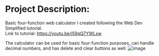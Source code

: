 # Project Description:
Basic four-function web calculator I created following the Web Dev Simplified tutorial. \
Link to tutorial: https://youtu.be/j59qQ7YWLxw 

The calculator can be used for basic four-function purposes, can handle decimal numbers, and has delete and clear buttons as well.
![image](https://user-images.githubusercontent.com/35706393/217745241-53615f22-5807-44b8-97bb-486e24227270.png)
